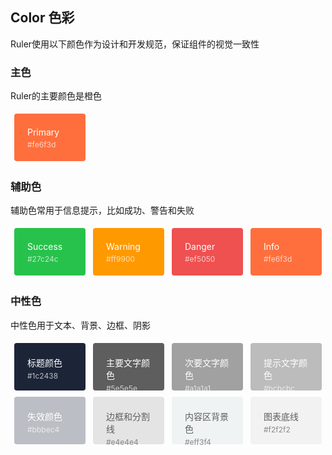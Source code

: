 ## Color 色彩

Ruler使用以下颜色作为设计和开发规范，保证组件的视觉一致性

### 主色

Ruler的主要颜色是橙色

<div class="flex-box">
  <div class="color-box-wrapper">
    <div class="color-box bg-primary">
      <p class="color-box__title">Primary</p>
      <p class="color-box__value">#fe6f3d</p>
    </div>
  </div>
</div>

### 辅助色

辅助色常用于信息提示，比如成功、警告和失败

<div class="flex-box">
  <div class="color-box-wrapper">
    <div class="color-box bg-success">
      <p class="color-box__title">Success</p>
      <p class="color-box__value">#27c24c</p>
    </div>
  </div>
  <div class="color-box-wrapper">
    <div class="color-box bg-warning">
      <p class="color-box__title">Warning</p>
      <p class="color-box__value">#ff9900</p>
    </div>
  </div>
  <div class="color-box-wrapper">
    <div class="color-box bg-danger">
      <p class="color-box__title">Danger</p>
      <p class="color-box__value">#ef5050</p>
    </div>
  </div>
  <div class="color-box-wrapper">
    <div class="color-box bg-info">
      <p class="color-box__title">Info</p>
      <p class="color-box__value">#fe6f3d</p>
    </div>
  </div>
</div>

### 中性色

中性色用于文本、背景、边框、阴影

<div class="flex-box">
  <div class="color-box-wrapper">
    <div class="color-box bg-title">
      <p class="color-box__title">标题颜色</p>
      <p class="color-box__value">#1c2438</p>
    </div>
  </div>
  <div class="color-box-wrapper">
    <div class="color-box bg-text-primary">
      <p class="color-box__title">主要文字颜色</p>
      <p class="color-box__value">#5e5e5e</p>
    </div>
  </div>
  <div class="color-box-wrapper">
    <div class="color-box bg-text-secondary">
      <p class="color-box__title">次要文字颜色</p>
      <p class="color-box__value">#a1a1a1</p>
    </div>
  </div>
  <div class="color-box-wrapper">
    <div class="color-box bg-text-info">
      <p class="color-box__title">提示文字颜色</p>
      <p class="color-box__value">#bcbcbc</p>
    </div>
  </div>
  <div class="color-box-wrapper">
    <div class="color-box bg-disabled">
      <p class="color-box__title">失效颜色</p>
      <p class="color-box__value">#bbbec4</p>
    </div>
  </div>
  <div class="color-box-wrapper">
    <div class="color-box bg-border">
      <p class="color-box__title">边框和分割线</p>
      <p class="color-box__value">#e4e4e4</p>
    </div>
  </div>
  <div class="color-box-wrapper">
    <div class="color-box bg-content-bg">
      <p class="color-box__title">内容区背景色</p>
      <p class="color-box__value">#eff3f4</p>
    </div>
  </div>
  <div class="color-box-wrapper">
    <div class="color-box bg-bottom-line">
      <p class="color-box__title">图表底线</p>
      <p class="color-box__value">#f2f2f2</p>
    </div>
  </div>
</div>

<style lang="scss">
p {
  margin: 14px 0;
}
.flex-box {
  display: flex;
  flex-wrap: wrap;
  justify-content: flex-start;
}
.color-box-wrapper {
  box-sizing: border-box;
  width: 25%;
  padding-left: 6px;
  padding-right: 6px;
  .color-box {
    box-sizing: border-box;
    height: 76px;
    padding: 21px;
    margin: 5px 0;
    border-radius: 4px;
    p {
      margin: 0;
      color: #fff;
    }
    .color-box__value {
      height: 24px;
      font-size: 12px;
      line-height: 24px;
      opacity: .7;
    }
  }
  .bg-border,
  .bg-content-bg,
  .bg-bottom-line {
    p {
      color: #5e5e5e;
    }
  }
}

.bg-primary {
  background-color: #fe6f3d;
}
.bg-success {
  background-color: #27c24c;
}
.bg-warning {
  background-color: #ff9900;
}
.bg-danger {
  background-color: #ef5050;
}
.bg-info {
  background-color: #fe6f3d;
}
.bg-title {
  background-color: #1c2438;
}
.bg-text-primary {
  background-color: #5e5e5e;
}
.bg-text-secondary {
  background-color: #a1a1a1;
}
.bg-text-info {
  background-color: #bcbcbc;
}
.bg-disabled {
  background-color: #bbbec4;
}
.bg-border {
  background-color: #e4e4e4;
}
.bg-content-bg {
  background-color: #eff3f4;
}
.bg-bottom-line {
  background-color: #f2f2f2;
}
</style>